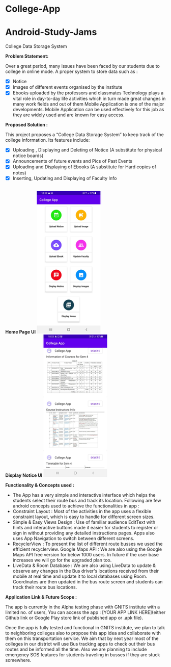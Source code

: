 # College-App
# Android-Study-Jams

College Data Storage System

<b> Problem Statement: </b>

Over a great period, many issues have been faced by our students due to college in online mode. 
A proper system to store data such as :
- [x] Notice
- [x] Images of different events organised by the institute 
- [x] Ebooks uploaded by the professors and classmates 
Technology plays a vital role in day-to-day life activities which in turn made great changes in many work fields and out of them Mobile Application is one of the major developments. Mobile Application can be used effectively for this job as they are widely used and are known for easy access.

<b> Proposed Solution : </b>

This project proposes a “College Data Storage System” to keep track of the college information.
Its features include:
- [x] Uploading , Displaying and Deleting of Notice (A substitute for physical notice boards)
- [x] Announcements of future events and Pics of Past Events 
- [x] Uploading and Displaying of Ebooks (A substitute for Hard copies of notes)
- [x] Inserting, Updating and Displaying of Faculty Info
<br>
<b> Home Page UI </b>

<img src = "images/HomePageUI.jpeg" width = 200>
<br>
<b> Display Notice UI </b>

<img src = "images/DisplayNotice.jpeg" width = 200>
    	  	
<b> Functionality & Concepts used : </b>

- The App has a very simple and interactive interface which helps the students select their route bus and track its location. Following are few android concepts used to achieve the functionalities in app : 
- Constraint Layout : Most of the activities in the app uses a flexible constraint layout, which is easy to handle for different screen sizes.
- Simple & Easy Views Design : Use of familiar audience EditText with hints and interactive buttons made it easier for students to register or sign in without providing any detailed instructions pages. Apps also uses App Navigation to switch between different screens.
- RecyclerView : To present the list of different route busses we used the efficient recyclerview.
Google Maps API : We are also using the Google Maps API free version for  below 1000 users. In future if the user base increases we will go for the upgraded plan too.
- LiveData & Room Database : We are also using LiveData to update & observe any changes in the Bus driver's locations received from their mobile at real time and update it to local databases using Room. Coordinates are then updated in the bus route screen and students can track their route bus locations.

<b> Application Link & Future Scope : </b>

The app is currently in the Alpha testing phase with GNITS institute with a limited no. of users, You can access the app : [YOUR APP LINK HERE](either Github link or Google Play store link of published app or .apk file).

Once the app is fully tested and functional in GNITS institute, we plan to talk to neighboring colleges also to propose this app idea and collaborate with them on this transportation service. We aim that by next year most of the colleges in our district will use Bus tracking apps to check out their bus routes and be informed all the time. Also we are planning to include emergency SOS features for students traveling in busses if they are stuck somewhere. 
